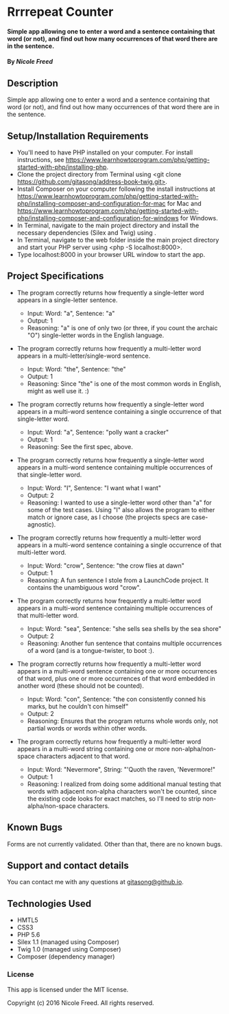 # Rrrrepeat Counter

#### Simple app allowing one to enter a word and a sentence containing that word (or not), and find out how many occurrences of that word there are in the sentence.

#### By _Nicole Freed_

## Description

Simple app allowing one to enter a word and a sentence containing that word (or not), and find out how many occurrences of that word there are in the sentence.

## Setup/Installation Requirements

* You'll need to have PHP installed on your computer. For install instructions, see https://www.learnhowtoprogram.com/php/getting-started-with-php/installing-php.
* Clone the project directory from Terminal using <git clone https://github.com/gitasong/address-book-twig.git>.
* Install Composer on your computer following the install instructions at https://www.learnhowtoprogram.com/php/getting-started-with-php/installing-composer-and-configuration-for-mac for Mac and https://www.learnhowtoprogram.com/php/getting-started-with-php/installing-composer-and-configuration-for-windows for Windows.
* In Terminal, navigate to the main project directory and install the necessary dependencies (Silex and Twig) using <composer install> .
* In Terminal, navigate to the web folder inside the main project directory and start your PHP server using <php -S localhost:8000>.
* Type localhost:8000 in your browser URL window to start the app.

## Project Specifications

* The program correctly returns how frequently a single-letter word appears in a single-letter sentence.
    - Input: Word: "a", Sentence: "a"
    - Output: 1
    - Reasoning: "a" is one of only two (or three, if you count the archaic "O") single-letter words in the English language.

* The program correctly returns how frequently a multi-letter word appears in a multi-letter/single-word sentence.
    - Input: Word: "the", Sentence: "the"
    - Output: 1
    - Reasoning: Since "the" is one of the most common words in English, might as well use it. :)

* The program correctly returns how frequently a single-letter word appears in a multi-word sentence containing a single occurrence of that single-letter word.
    - Input: Word: "a", Sentence: "polly want a cracker"
    - Output: 1
    - Reasoning: See the first spec, above.

* The program correctly returns how frequently a single-letter word appears in a multi-word sentence containing multiple occurrences of that single-letter word.
    - Input: Word: "I", Sentence: "I want what I want"
    - Output: 2
    - Reasoning: I wanted to use a single-letter word other than "a" for some of the test cases. Using "I" also allows the program to either match or ignore case, as I choose (the projects specs are case-agnostic).

* The program correctly returns how frequently a multi-letter word appears in a multi-word sentence containing a single occurrence of that multi-letter word.
    - Input: Word: "crow", Sentence: "the crow flies at dawn"
    - Output: 1
    - Reasoning: A fun sentence I stole from a LaunchCode project. It contains the unambiguous word "crow".

* The program correctly returns how frequently a multi-letter word appears in a multi-word sentence containing multiple occurrences of that multi-letter word.
    - Input: Word: "sea", Sentence: "she sells sea shells by the sea shore"
    - Output: 2
    - Reasoning: Another fun sentence that contains multiple occurrences of a word (and is a tongue-twister, to boot :).

* The program correctly returns how frequently a multi-letter word appears in a multi-word sentence containing one or more occurrences of that word, plus one or more occurrences of that word embedded in another word (these should not be counted).
    - Input: Word: "con", Sentence: "the con consistently conned his marks, but he couldn't con himself"
    - Output: 2
    - Reasoning: Ensures that the program returns whole words only, not partial words or words within other words.

* The program correctly returns how frequently a multi-letter word appears in a multi-word string containing one or more non-alpha/non-space characters adjacent to that word.
    - Input: Word: "Nevermore", String: "'Quoth the raven, 'Nevermore!"
    - Output: 1
    - Reasoning: I realized from doing some additional manual testing that words with adjacent non-alpha characters won't be counted, since the existing code looks for exact matches, so I'll need to strip non-alpha/non-space characters.

## Known Bugs

Forms are not currently validated. Other than that, there are no known bugs.

## Support and contact details

You can contact me with any questions at gitasong@github.io.

## Technologies Used

* HMTL5
* CSS3
* PHP 5.6
* Silex 1.1 (managed using Composer)
* Twig 1.0 (managed using Composer)
* Composer (dependency manager)

### License

This app is licensed under the MIT license.

Copyright (c) 2016 Nicole Freed. All rights reserved.
